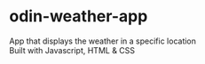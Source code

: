 # odin-weather-app
App that displays the weather in a specific location  
Built with Javascript, HTML & CSS
